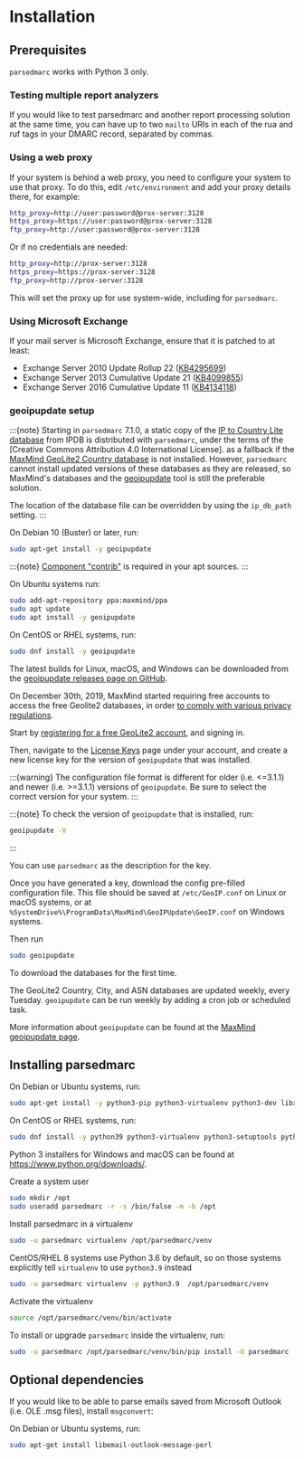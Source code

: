 # Installation

## Prerequisites

`parsedmarc` works with Python 3 only.

### Testing multiple report analyzers

If you would like to test parsedmarc and another report processing
solution at the same time, you can have up to two `mailto` URIs in each of the rua and ruf
tags in your DMARC record, separated by commas.

### Using a web proxy

If your system is behind a web proxy, you need to configure your system
to use that proxy. To do this, edit `/etc/environment` and add your
proxy details there, for example:

```bash
http_proxy=http://user:password@prox-server:3128
https_proxy=https://user:password@prox-server:3128
ftp_proxy=http://user:password@prox-server:3128
```

Or if no credentials are needed:

```bash
http_proxy=http://prox-server:3128
https_proxy=https://prox-server:3128
ftp_proxy=http://prox-server:3128
```

This will set the proxy up for use system-wide, including for `parsedmarc`.

### Using Microsoft Exchange

If your mail server is Microsoft Exchange, ensure that it is patched to at
least:

- Exchange Server 2010 Update Rollup 22 ([KB4295699])
- Exchange Server 2013 Cumulative Update 21 ([KB4099855])
- Exchange Server 2016 Cumulative Update 11 ([KB4134118])

### geoipupdate setup

:::{note}
Starting in `parsedmarc` 7.1.0, a static copy of the
[IP to Country Lite database] from IPDB is distributed with
`parsedmarc`, under the terms of the
[Creative Commons Attribution 4.0 International License].
as a fallback if the [MaxMind GeoLite2 Country database] is not
installed. However, `parsedmarc` cannot install updated versions of
these databases as they are released, so MaxMind's databases and the
[geoipupdate] tool is still the preferable solution.

The location of the database file can be overridden by using the
`ip_db_path` setting.
:::

On Debian 10 (Buster) or later, run:

```bash
sudo apt-get install -y geoipupdate
```

:::{note}
[Component "contrib"] is required in your apt sources.
:::

On Ubuntu systems run:

```bash
sudo add-apt-repository ppa:maxmind/ppa
sudo apt update
sudo apt install -y geoipupdate
```

On CentOS or RHEL systems, run:

```bash
sudo dnf install -y geoipupdate
```

The latest builds for Linux, macOS, and Windows can be downloaded
from the [geoipupdate releases page on GitHub].

On December 30th, 2019, MaxMind started requiring free accounts to
access the free Geolite2 databases, in order 
[to comply with various privacy regulations].

Start by [registering for a free GeoLite2 account], and signing in.

Then, navigate to the [License Keys] page under your account,
and create a new license key for the version of
`geoipupdate` that was installed.

:::{warning}
The configuration file format is different for older (i.e. \<=3.1.1) and newer (i.e. >=3.1.1) versions
of `geoipupdate`. Be sure to select the correct version for your system.
:::

:::{note}
To check the version of `geoipupdate` that is installed, run:

```bash
geoipupdate -V
```

:::

You can use `parsedmarc` as the description for the key.

Once you have generated a key, download the config pre-filled
configuration file. This file should be saved at `/etc/GeoIP.conf`
on Linux or macOS systems, or at
`%SystemDrive%\ProgramData\MaxMind\GeoIPUpdate\GeoIP.conf` on
Windows systems.

Then run

```bash
sudo geoipupdate
```

To download the databases for the first time.

The GeoLite2 Country, City, and ASN databases are updated weekly,
every Tuesday. `geoipupdate` can be run weekly by adding a cron
job or scheduled task.

More information about `geoipupdate` can be found at the
[MaxMind geoipupdate page].

## Installing parsedmarc

On Debian or Ubuntu systems, run:

```bash
sudo apt-get install -y python3-pip python3-virtualenv python3-dev libxml2-dev libxslt-dev
```

On CentOS or RHEL systems, run:

```bash
sudo dnf install -y python39 python3-virtualenv python3-setuptools python3-devel libxml2-devel libxslt-devel
```

Python 3 installers for Windows and macOS can be found at
<https://www.python.org/downloads/>.

Create a system user

```bash
sudo mkdir /opt
sudo useradd parsedmarc -r -s /bin/false -m -b /opt
```

Install parsedmarc in a virtualenv

```bash
sudo -u parsedmarc virtualenv /opt/parsedmarc/venv
```

CentOS/RHEL 8 systems use Python 3.6 by default, so on those systems
explicitly tell `virtualenv` to use `python3.9` instead

```bash
sudo -u parsedmarc virtualenv -p python3.9  /opt/parsedmarc/venv
```

Activate the virtualenv

```bash
source /opt/parsedmarc/venv/bin/activate
```

To install or upgrade `parsedmarc` inside the virtualenv, run:

```bash
sudo -u parsedmarc /opt/parsedmarc/venv/bin/pip install -U parsedmarc
```

## Optional dependencies

If you would like to be able to parse emails saved from Microsoft
Outlook (i.e. OLE .msg files), install `msgconvert`:

On Debian or Ubuntu systems, run:

```bash
sudo apt-get install libemail-outlook-message-perl
```

[KB4295699]: https://support.microsoft.com/KB/4295699
[KB4099855]: https://support.microsoft.com/KB/4099855
[KB4134118]: https://support.microsoft.com/kb/4134118
[Component "contrib"]: https://wiki.debian.org/SourcesList#Component
[geoipupdate]: https://github.com/maxmind/geoipupdate
[geoipupdate releases page on github]: https://github.com/maxmind/geoipupdate/releases
[ip to country lite database]: https://db-ip.com/db/download/ip-to-country-lite
[license keys]: https://www.maxmind.com/en/accounts/current/license-key
[maxmind geoipupdate page]: https://dev.maxmind.com/geoip/geoipupdate/
[maxmind geolite2 country database]: https://dev.maxmind.com/geoip/geolite2-free-geolocation-data
[registering for a free geolite2 account]: https://www.maxmind.com/en/geolite2/signup
[to comply with various privacy regulations]: https://blog.maxmind.com/2019/12/18/significant-changes-to-accessing-and-using-geolite2-databases/
